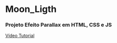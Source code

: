 # Moon_Ligth
### Projeto Efeito Parallax em HTML, CSS e JS

[Vídeo Tutorial](https://www.youtube.com/watch?v=TawH-AqHTXc&t=36s)
